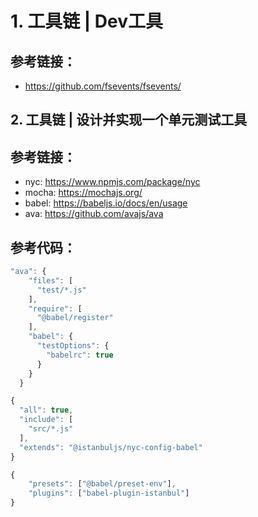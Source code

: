 # 1. 工具链 | Dev工具
## 参考链接：
* https://github.com/fsevents/fsevents/

## 2. 工具链 | 设计并实现一个单元测试工具
## 参考链接：

* nyc: <https://www.npmjs.com/package/nyc>
* mocha: <https://mochajs.org/>
* babel: <https://babeljs.io/docs/en/usage>
* ava: <https://github.com/avajs/ava>

## 参考代码：

```js
"ava": {
    "files": [
      "test/*.js"
    ],
    "require": [
      "@babel/register"
    ],
    "babel": {
      "testOptions": {
        "babelrc": true
      }
    }
  }
```

```js
{
  "all": true,
  "include": [
    "src/*.js"
  ],
  "extends": "@istanbuljs/nyc-config-babel"
}
```

```js
{
    "presets": ["@babel/preset-env"],
    "plugins": ["babel-plugin-istanbul"]
}
```